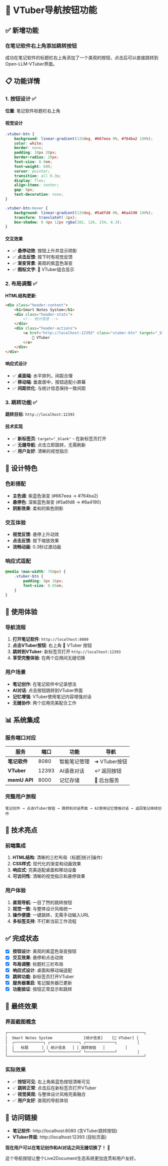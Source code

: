 # 🔗 VTuber导航按钮功能

## ✅ 新增功能

### 在笔记软件右上角添加跳转按钮

成功在笔记软件的标题栏右上角添加了一个美观的按钮，点击后可以直接跳转到Open-LLM-VTuber界面。

## 📋 功能详情

### 1. 按钮设计 ✅
**位置**: 笔记软件标题栏右上角

#### 视觉设计
```css
.vtuber-btn {
    background: linear-gradient(135deg, #667eea 0%, #764ba2 100%);
    color: white;
    border: none;
    padding: 10px 20px;
    border-radius: 20px;
    font-size: 0.9em;
    font-weight: 600;
    cursor: pointer;
    transition: all 0.3s;
    display: flex;
    align-items: center;
    gap: 8px;
    text-decoration: none;
}

.vtuber-btn:hover {
    background: linear-gradient(135deg, #5a6fd8 0%, #6a4190 100%);
    transform: translateY(-2px);
    box-shadow: 0 4px 12px rgba(102, 126, 234, 0.3);
}
```

#### 交互效果
- ✅ **悬停动效**: 按钮上升并显示阴影
- ✅ **点击反馈**: 按下时有视觉反馈
- ✅ **渐变背景**: 美观的紫蓝色渐变
- ✅ **图标文字**: 🤖 VTuber组合显示

### 2. 布局调整 ✅
**HTML结构更新**:
```html
<div class="header-content">
    <h1>Smart Notes System</h1>
    <div class="header-stats">
        <!-- 统计信息 -->
    </div>
    <div class="header-actions">
        <a href="http://localhost:12393" class="vtuber-btn" target="_blank">
            🤖 VTuber
        </a>
    </div>
</div>
```

#### 响应式设计
- ✅ **桌面端**: 水平排列，间距合理
- ✅ **移动端**: 垂直居中，按钮适配小屏幕
- ✅ **间距优化**: 与统计信息保持一致间距

### 3. 跳转功能 ✅
**跳转目标**: `http://localhost:12393`

#### 技术实现
- ✅ **新标签页**: `target="_blank"` - 在新标签页打开
- ✅ **无缝导航**: 点击立即跳转，无需刷新
- ✅ **用户友好**: 清晰的视觉指示

## 🎨 设计特色

### 色彩搭配
- **主色调**: 紫蓝色渐变 (#667eea → #764ba2)
- **悬停色**: 深紫蓝色渐变 (#5a6fd8 → #6a4190)
- **阴影效果**: 柔和的紫色阴影

### 交互体验
- **视觉反馈**: 悬停上升动效
- **点击反馈**: 按下缩放效果
- **流畅动画**: 0.3秒过渡动画

### 响应式适配
```css
@media (max-width: 768px) {
    .vtuber-btn {
        padding: 8px 16px;
        font-size: 0.85em;
    }
}
```

## 🚀 使用体验

### 导航流程
1. **打开笔记软件**: `http://localhost:8080`
2. **点击VTuber按钮**: 右上角 🤖 VTuber 按钮
3. **跳转到VTuber**: 新标签页打开 `http://localhost:12393`
4. **享受完整体验**: 在两个应用间无缝切换

### 用户场景
- **笔记创作**: 在笔记软件中记录想法
- **AI对话**: 点击按钮跳转到VTuber界面
- **记忆增强**: VTuber使用笔记内容增强对话
- **无缝协作**: 两个应用完美配合工作

## 📊 系统集成

### 服务端口对应
| 服务 | 端口 | 功能 | 导航 |
|------|------|------|------|
| **笔记软件** | 8080 | 智能笔记管理 | ➜ VTuber按钮 |
| **VTuber** | 12393 | AI语音对话 | ↩ 返回按钮 |
| **memU API** | 8000 | 记忆存储 | 🔄 后台服务 |

### 完整用户旅程
```
笔记创作 → 点击VTuber按钮 → 跳转到对话界面 → AI使用记忆增强对话 → 返回笔记继续创作
```

## 🎯 技术亮点

### 前端集成
1. **HTML结构**: 清晰的三栏布局（标题|统计|操作）
2. **CSS样式**: 现代化的渐变和动画效果
3. **响应式**: 完美适配桌面和移动设备
4. **可访问性**: 清晰的视觉指示和悬停效果

### 用户体验
1. **直观导航**: 一目了然的跳转按钮
2. **视觉一致**: 与整体设计风格统一
3. **操作便捷**: 一键跳转，无需手动输入URL
4. **多标签支持**: 不打断当前工作流程

## ✅ 完成状态

- [x] **按钮设计**: 美观的紫蓝色渐变按钮
- [x] **交互效果**: 悬停和点击动效
- [x] **布局调整**: 标题栏三栏布局
- [x] **响应式设计**: 桌面和移动端适配
- [x] **跳转功能**: 新标签页打开VTuber
- [x] **服务器重启**: 笔记服务器已更新
- [x] **功能验证**: 按钮正常显示和跳转

## 🎉 最终效果

### 界面截图概念
```
┌─────────────────────────────────────────────────────────────┐
│  Smart Notes System              [统计信息]    [🤖 VTuber] │
│  ┌─────────────┐ ┌─────────────┐ ┌─────────────┐         │
│  │   标题      │ │ 统计信息   │ │ 跳转按钮   │         │
│  └─────────────┘ └─────────────┘ └─────────────┘         │
└─────────────────────────────────────────────────────────────┘
```

### 实际效果
- ✅ **按钮可见**: 右上角紫蓝色按钮清晰可见
- ✅ **跳转正常**: 点击后在新标签页打开VTuber
- ✅ **视觉美观**: 与整体设计风格完美融合
- ✅ **用户友好**: 直观的导航体验

## 🔗 访问链接

- **笔记软件**: http://localhost:8080 (含VTuber跳转按钮)
- **VTuber界面**: http://localhost:12393 (目标页面)

**现在用户可以在笔记创作和AI对话之间无缝切换了！** 🌟

这个导航按钮让整个Live2Document生态系统更加连贯和用户友好。
